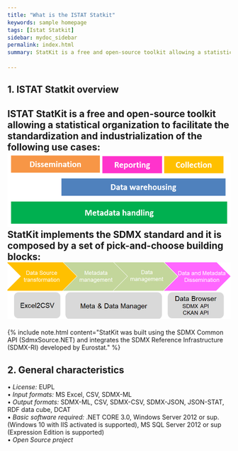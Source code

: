 ```yaml
---
title: "What is the ISTAT Statkit"
keywords: sample homepage
tags: [Istat Statkit]
sidebar: mydoc_sidebar
permalink: index.html
summary: StatKit is a free and open-source toolkit allowing a statistical organization to facilitate the standardization and industrialization of statistical dissemination and reporting

---
```



## 1. ISTAT Statkit overview 

<b>ISTAT StatKit</b> is a free and open-source toolkit allowing a statistical organization to facilitate the standardization and industrialization of the following use cases: <br>
<img src="./images/Img1.png"> <br>
StatKit implements the SDMX standard and it is composed by a set of pick-and-choose building blocks:<br>
<img src="./images/Img2.png"> <br>
---
{% include note.html content="StatKit was built using the SDMX Common API (SdmxSource.NET) and integrates the SDMX Reference Infrastructure (SDMX-RI) developed by Eurostat." %}

## 2. General characteristics

•	<i>License:</i> EUPL <br>
•	<i>Input formats:</i> MS Excel, CSV, SDMX-ML <br>
•	<i>Output formats:</i> SDMX-ML, CSV, SDMX-CSV, SDMX-JSON, JSON-STAT, RDF data cube, DCAT <br>
•	<i>Basic software required:</i> .NET CORE 3.0, Windows Server 2012 or sup. (Windows 10 with IIS activated is supported), MS SQL Server 2012 or sup (Expression Edition is supported) <br>
•	<i>Open Source project</i> <br>

